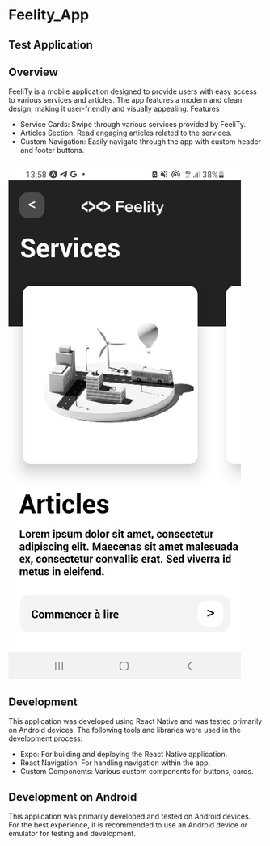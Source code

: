 # Feelity_App

## Test Application

## Overview

FeeliTy is a mobile application designed to provide users with easy access to various services and articles. The app features a modern and clean design, making it user-friendly and visually appealing.
Features

- Service Cards: Swipe through various services provided by FeeliTy.
- Articles Section: Read engaging articles related to the services.
- Custom Navigation: Easily navigate through the app with custom header and footer buttons.

![Home Screen](./feelity-app/assets/home.jpg)

## Development

This application was developed using React Native and was tested primarily on Android devices. The following tools and libraries were used in the development process:

- Expo: For building and deploying the React Native application.
- React Navigation: For handling navigation within the app.
- Custom Components: Various custom components for buttons, cards.

## Development on Android

This application was primarily developed and tested on Android devices. For the best experience, it is recommended to use an Android device or emulator for testing and development.

